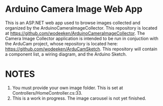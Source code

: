 # Arduino Camera Image Web App
This is an ASP.NET web app used to browse images collected and organized by the ArduinoCameraImageCollector. This repository is located at https://github.com/wodeeken/ArduinoCameraImageCollector. The Camera Image Collector application is intended to be run in conjuction with the ArduCam project, whose repository is located here: https://github.com/wodeeken/ArduCamSketch. This repository will contain a component list, a wiring diagram, and the Arduino Sketch.

# NOTES
1. You must provide your own image folder. This is set at Controllers/HomeController.cs:33.
2. This is a work in progress. The image carousel is not yet finished.
